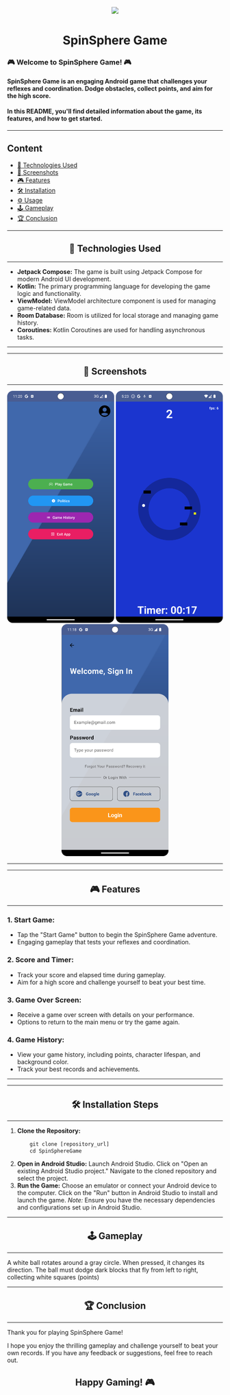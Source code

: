 <div align="center"> <h1 > <img src=logo.webp width="300" align="center"/></h1></div>
<div align="center"> <h1> SpinSphere Game </h1> </div>

### 🎮 Welcome to SpinSphere Game! 🎮

#### SpinSphere Game is an engaging Android game that challenges your reflexes and coordination. Dodge obstacles, collect points, and aim for the high score.

#### In this README, you'll find detailed information about the game, its features, and how to get started.

---

## Content
- [🚀 Technologies Used](#technologies-used)
- [📸 Screenshots](#screenshots)
- [🎮 Features](#features)
- [🛠 Installation](#installation)
- [⚙️ Usage](#usage)
- [🕹️ Gameplay](#gameplay)
- [🏆 Conclusion](#conclusion)

<hr>
<div id="screenshots" align="center">
  <h2>🚀 Technologies Used</h2>
</div>
<hr>

- **Jetpack Compose:** The game is built using Jetpack Compose for modern Android UI development.
- **Kotlin:** The primary programming language for developing the game logic and functionality.
- **ViewModel:** ViewModel architecture component is used for managing game-related data.
- **Room Database:** Room is utilized for local storage and managing game history.
- **Coroutines:** Kotlin Coroutines are used for handling asynchronous tasks.

---

<hr>
<div id="screenshots" align="center">
  <h2>📸 Screenshots</h2>
</div>
<hr>

<div align="center">
  <img src="screenshot1.png" alt="Screenshot 1" width="250"/>
  <img src="screenshot2.png" alt="Screenshot 2" width="250"/>
  <img src="screenshot3.png" alt="Screenshot 3" width="250"/>
</div>

---

<hr>
<div id="features" align="center">
  <h2 >🎮 Features</h2>
</div>
<hr>

### 1. Start Game:

- Tap the "Start Game" button to begin the SpinSphere Game adventure.
- Engaging gameplay that tests your reflexes and coordination.

### 2. Score and Timer:

- Track your score and elapsed time during gameplay.
- Aim for a high score and challenge yourself to beat your best time.

### 3. Game Over Screen:

- Receive a game over screen with details on your performance.
- Options to return to the main menu or try the game again.

### 4. Game History:

- View your game history, including points, character lifespan, and background color.
- Track your best records and achievements.

---

<hr>
<div id="installation" align="center">
  <h2 >🛠 Installation Steps</h2>
</div>
<hr>

1. **Clone the Repository:**
   ```shell
       git clone [repository_url]
       cd SpinSphereGame
2. **Open in Android Studio:**
   Launch Android Studio. 
   Click on "Open an existing Android Studio project."
   Navigate to the cloned repository and select the project.
3. **Run the Game:**
   Choose an emulator or connect your Android device to the computer.
   Click on the "Run" button in Android Studio to install and launch the game.
*Note:*
   Ensure you have the necessary dependencies and configurations set up in Android Studio.

<hr>
<div id="usage" align="center">
  <h2 >🕹️ Gameplay</h2>
</div>
<hr>

A white ball rotates around a gray circle.
When pressed, it changes its direction.
The ball must dodge dark blocks that fly from left to right, collecting white squares (points)

<hr>
<div id="usage" align="center">
<h2 >🏆 Conclusion</h2>
</div>
<hr>

Thank you for playing SpinSphere Game!

I hope you enjoy the thrilling gameplay and challenge yourself to beat your own records. If you have any feedback or suggestions, feel free to reach out.

<div align="center">
  <h2>Happy Gaming! 🎮</h2>
</div>

